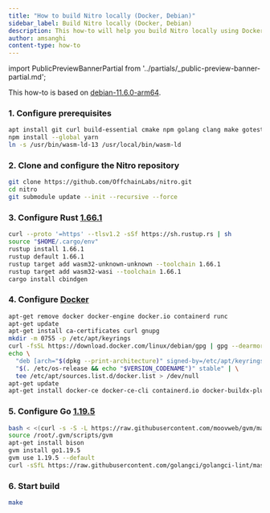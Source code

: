 ```yaml
---
title: "How to build Nitro locally (Docker, Debian)"
sidebar_label: Build Nitro locally (Docker, Debian)
description: This how-to will help you build Nitro locally using Docker on Debian.
author: amsanghi
content-type: how-to
---
```


import PublicPreviewBannerPartial from '../partials/_public-preview-banner-partial.md'; 

<PublicPreviewBannerPartial />

This how-to is based on [debian-11.6.0-arm64](https://cdimage.debian.org/debian-cd/current/arm64/iso-cd/debian-11.6.0-arm64-netinst.iso).

### 1. Configure prerequisites

  ```bash
  apt install git curl build-essential cmake npm golang clang make gotestsum wabt lld-13
  npm install --global yarn
  ln -s /usr/bin/wasm-ld-13 /usr/local/bin/wasm-ld
  ```


### 2. Clone and configure the Nitro repository

  ```bash
  git clone https://github.com/OffchainLabs/nitro.git
  cd nitro
  git submodule update --init --recursive --force
  ```


### 3. Configure Rust [1.66.1](https://www.rust-lang.org/tools/install)

  ```bash
  curl --proto '=https' --tlsv1.2 -sSf https://sh.rustup.rs | sh
  source "$HOME/.cargo/env"
  rustup install 1.66.1
  rustup default 1.66.1
  rustup target add wasm32-unknown-unknown --toolchain 1.66.1
  rustup target add wasm32-wasi --toolchain 1.66.1
  cargo install cbindgen
  ```

### 4. Configure [Docker](https://docs.docker.com/engine/install/debian/)

  ```bash
  apt-get remove docker docker-engine docker.io containerd runc
  apt-get update
  apt-get install ca-certificates curl gnupg
  mkdir -m 0755 -p /etc/apt/keyrings
  curl -fsSL https://download.docker.com/linux/debian/gpg | gpg --dearmor -o /etc/apt/keyrings/docker.gpg
  echo \
    "deb [arch="$(dpkg --print-architecture)" signed-by=/etc/apt/keyrings/docker.gpg] https://download.docker.com/linux/debian \
    "$(. /etc/os-release && echo "$VERSION_CODENAME")" stable" | \
    tee /etc/apt/sources.list.d/docker.list > /dev/null
  apt-get update
  apt-get install docker-ce docker-ce-cli containerd.io docker-buildx-plugin docker-compose-plugin
  ```

### 5. Configure Go [1.19.5](https://github.com/moovweb/gvm)

  ```bash
  bash < <(curl -s -S -L https://raw.githubusercontent.com/moovweb/gvm/master/binscripts/gvm-installer)
  source /root/.gvm/scripts/gvm
  apt-get install bison
  gvm install go1.19.5
  gvm use 1.19.5 --default
  curl -sSfL https://raw.githubusercontent.com/golangci/golangci-lint/master/install.sh | sh -s -- -b $(go env GOPATH)/bin v1.52.2
  ```
### 6. Start build

  ```bash
  make
  ```